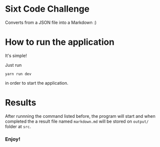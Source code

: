 # Sixt Code Challenge

Converts from a JSON file into a Markdown :)

# How to run the application

It's simple!

Just run

```
yarn run dev
```

in order to start the application. 

# Results
After runnning the command listed before, the program will start and when completed the a result file named `markdown.md` will be stored on `output/` folder at `src`.

### Enjoy!

